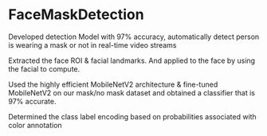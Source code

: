 # FaceMaskDetection
Developed detection Model with 97% accuracy, automatically detect person is wearing a mask or not in real-time video streams

Extracted the face ROI & facial landmarks. And applied to the face by using the facial to compute.

Used the highly efficient MobileNetV2 architecture & fine-tuned MobileNetV2 on our mask/no mask dataset and obtained a classifier that is 97% accurate.

Determined the class label encoding based on probabilities associated with color annotation

